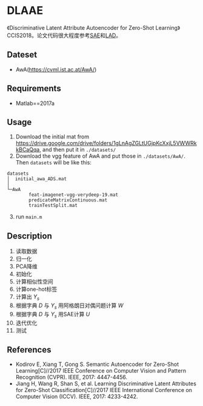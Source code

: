 # DLAAE
《Discriminative Latent Attribute Autoencoder for Zero-Shot Learning》CCIS2018。论文代码很大程度参考[SAE](https://github.com/Elyorcv/SAE)和[LAD](http://vipl.ict.ac.cn/resources/codes)。

## Dateset

* AwA(https://cvml.ist.ac.at/AwA/)

## Requirements

* Matlab==2017a

## Usage

1. Download the initial mat from https://drive.google.com/drive/folders/1gLnAgZGLtUGjpKcXxjL5VWWRkkBCaQqa, and then put it in `./datasets/`
2. Download the vgg feature of AwA and put those in `./datasets/AwA/`. Then `datasets` will be like this:
```
datasets
│  initial_awa_ADS.mat
│
└─AwA
        feat-imagenet-vgg-verydeep-19.mat
        predicateMatrixContinuous.mat
        trainTestSplit.mat
```
3. run `main.m`

## Description

1. 读取数据
2. 归一化
3. PCA降维
4. 初始化
5. 计算相似性空间
6. 计算one-hot标签
7. 计算出 $Y_s$
8. 根据字典 $D$ 与 $Y_s$ 用阿格朗日对偶问题计算 $W$
9. 根据字典 $D$ 与 $Y_s$ 用SAE计算 $U$
10. 迭代优化
11. 测试


## References 

* Kodirov E, Xiang T, Gong S. Semantic Autoencoder for Zero-Shot Learning[C]//2017 IEEE Conference on Computer Vision and Pattern Recognition (CVPR). IEEE, 2017: 4447-4456.
* Jiang H, Wang R, Shan S, et al. Learning Discriminative Latent Attributes for Zero-Shot Classification[C]//2017 IEEE International Conference on Computer Vision (ICCV). IEEE, 2017: 4233-4242.